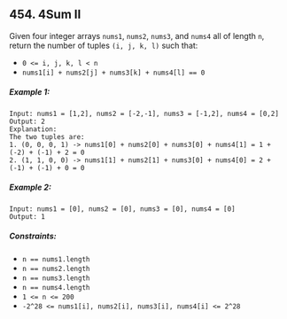 ## 454. 4Sum II

Given four integer arrays ```nums1```, ```nums2```, ```nums3```, and ```nums4``` all of length ```n```, return the number of tuples ```(i, j, k, l)``` such that:

* ```0 <= i, j, k, l < n```
* ```nums1[i] + nums2[j] + nums3[k] + nums4[l] == 0```

##### Example 1:
```
Input: nums1 = [1,2], nums2 = [-2,-1], nums3 = [-1,2], nums4 = [0,2]
Output: 2
Explanation:
The two tuples are:
1. (0, 0, 0, 1) -> nums1[0] + nums2[0] + nums3[0] + nums4[1] = 1 + (-2) + (-1) + 2 = 0
2. (1, 1, 0, 0) -> nums1[1] + nums2[1] + nums3[0] + nums4[0] = 2 + (-1) + (-1) + 0 = 0
```
##### Example 2:
```
Input: nums1 = [0], nums2 = [0], nums3 = [0], nums4 = [0]
Output: 1
```

##### Constraints:

* ```n == nums1.length```
* ```n == nums2.length```
* ```n == nums3.length```
* ```n == nums4.length```
* ```1 <= n <= 200```
* ```-2^28 <= nums1[i], nums2[i], nums3[i], nums4[i] <= 2^28```